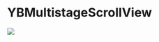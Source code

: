 # YBMultistageScrollView

<img src="https://github.com/indulgeIn/YBMultistageScrollView/blob/master/YBMultistageScrollViewFiles/Untitled.gif">
